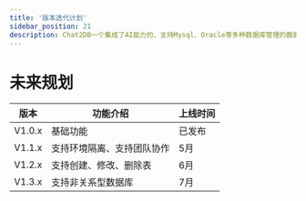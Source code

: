 ```yaml
---
title: '版本迭代计划'
sidebar_position: 21
description: Chat2DB一个集成了AI能力的、支持Mysql、Oracle等多种数据库管理的数据库客户端工具
---
```


# 未来规划

| 版本     | 功能介绍    | 上线时间 |
|--------|---------|------|
| V1.0.x | 基础功能    | 已发布  |
| V1.1.x | 支持环境隔离、支持团队协作 | 5月   |
| V1.2.x | 支持创建、修改、删除表 | 6月   |
| V1.3.x | 支持非关系型数据库 | 7月   |